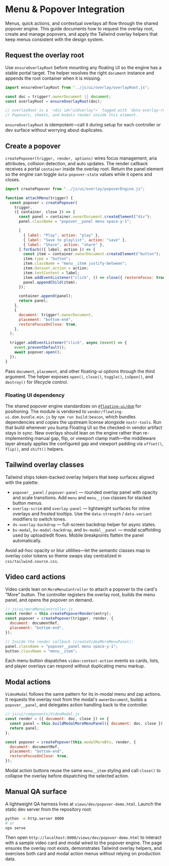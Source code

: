 # Menu & Popover Integration

Menus, quick actions, and contextual overlays all flow through the shared popover
engine. This guide documents how to request the overlay root, create and manage
popovers, and apply the Tailwind overlay helpers that keep menus consistent with
the design system.

## Request the overlay root

Use `ensureOverlayRoot` before mounting any floating UI so the engine has a
stable portal target. The helper resolves the right `document` instance and
appends the root container when it is missing.

```js
import ensureOverlayRoot from "../js/ui/overlay/overlayRoot.js";

const doc = trigger?.ownerDocument || document;
const overlayRoot = ensureOverlayRoot(doc);

// overlayRoot is a `<div id="uiOverlay">` tagged with `data-overlay-root`.
// Popovers, sheets, and modals render inside this element.
```

`ensureOverlayRoot` is idempotent—call it during setup for each controller or
dev surface without worrying about duplicates.

## Create a popover

`createPopover(trigger, render, options)` wires focus management, aria
attributes, collision detection, and auto updates. The render callback receives
a portal `container` inside the overlay root. Return the panel element so the
engine can toggle `data-popover-state` values while it opens and closes.

```js
import createPopover from "../js/ui/overlay/popoverEngine.js";

function attachMenu(trigger) {
  const popover = createPopover(
    trigger,
    ({ container, close }) => {
      const panel = container.ownerDocument.createElement("div");
      panel.className = "popover__panel menu space-y-1";

      [
        { label: "Play", action: "play" },
        { label: "Save to playlist", action: "save" },
        { label: "Share", action: "share" },
      ].forEach(({ label, action }) => {
        const item = container.ownerDocument.createElement("button");
        item.type = "button";
        item.className = "menu__item justify-between";
        item.dataset.action = action;
        item.textContent = label;
        item.addEventListener("click", () => close({ restoreFocus: true }));
        panel.appendChild(item);
      });

      container.append(panel);
      return panel;
    },
    {
      document: trigger?.ownerDocument,
      placement: "bottom-end",
      restoreFocusOnClose: true,
    },
  );

  trigger.addEventListener("click", async (event) => {
    event.preventDefault();
    await popover.open();
  });
}
```

Pass `document`, `placement`, and other floating-ui options through the third
argument. The helper exposes `open()`, `close()`, `toggle()`, `isOpen()`, and
`destroy()` for lifecycle control.

### Floating UI dependency

The shared popover engine standardizes on
[`@floating-ui/dom`](https://floating-ui.com/) for positioning. The module is
vendored to `vendor/floating-ui.dom.bundle.min.js` by
`npm run build:beacon`, which bundles dependencies and copies the upstream
license alongside `nostr-tools`. Run that build whenever you bump Floating UI so
the checked-in vendor artifact stays in sync. New overlays should lean on the
engine rather than re-implementing manual gap, flip, or viewport clamp math—the
middleware layer already applies the configured gap and viewport padding via
`offset()`, `flip()`, and `shift()` helpers.

## Tailwind overlay classes

Tailwind ships token-backed overlay helpers that keep surfaces aligned with the
palette:

- `popover__panel` / `popover-panel` — rounded overlay panel with opacity and
  scale transitions. Add `menu` and `menu__item` classes for stacked button
  menus.
- `overlay-scrim` and `overlay-panel` — lightweight surfaces for inline overlays
  and frosted tooltips. Use the `data-strength` / `data-variant` modifiers to
  switch tones.
- `ds-overlay-backdrop` — full-screen backdrop helper for async states.
- `bv-modal`, `bv-modal-backdrop`, and `bv-modal__panel` — modal scaffolding
  used by upload/edit flows. Mobile breakpoints flatten the panel automatically.

Avoid ad-hoc opacity or blur utilities—let the semantic classes map to overlay
color tokens so theme swaps stay centralized in
`css/tailwind.source.css`.

## Video card actions

Video cards lean on `MoreMenuController` to attach a popover to the card's
"More" button. The controller registers the overlay root, builds the menu panel,
and opens the popover on demand.

```js
// js/ui/moreMenuController.js
const render = this.createPopoverRender(entry);
const popover = createPopover(trigger, render, {
  document: documentRef,
  placement: "bottom-end",
});

// Inside the render callback (createVideoMoreMenuPanel):
panel.className = "popover__panel menu space-y-1";
button.className = "menu__item";
```

Each menu button dispatches `video:context-action` events so cards, lists, and
player overlays can respond without duplicating menu markup.

## Modal actions

`VideoModal` follows the same pattern for its in-modal menu and zap actions. It
requests the overlay root from the modal's `ownerDocument`, builds a
`popover__panel`, and delegates action handling back to the controller.

```js
// js/ui/components/VideoModal.js
const render = ({ document: doc, close }) => {
  const panel = this.buildModalMoreMenuPanel({ document: doc, close });
  return panel;
};

const popover = createPopover(this.modalMoreBtn, render, {
  document: documentRef,
  placement: "bottom-end",
  restoreFocusOnClose: true,
});
```

Modal action buttons reuse the same `menu__item` styling and call `close()` to
collapse the overlay before dispatching the selected action.

## Manual QA surface

A lightweight QA harness lives at `views/dev/popover-demo.html`. Launch the
static dev server from the repository root:

```bash
python -m http.server 8000
# or
npx serve
```

Then open `http://localhost:8000/views/dev/popover-demo.html` to interact with a
sample video card and modal wired to the popover engine. The page ensures the
overlay root exists, demonstrates Tailwind overlay helpers, and exercises both
card and modal action menus without relying on production data.
